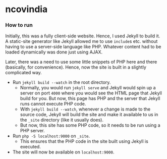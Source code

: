 # ncovindia

### How to run

Initially, this was a fully client-side website. Hence, I used Jekyll to build it. A static-site generator like Jekyll allowed me to use `include`s etc. without having to use a server-side language like PHP. Whatever content had to be loaded dynamically was done just using AJAX.

Later, there was a need to use some little snippets of PHP here and there (basically, for convenience). Hence, now the site is built in a slightly complicated way.

- Run `jekyll build --watch` in the root directory.
	- Normally, you would run `jekyll serve` and Jekyll would spin up a server on port `4000` where you would see the HTML page that Jekyll build for you. But now, this page has PHP and the server that Jekyll runs cannot execute PHP code.
	- With `jekyll build --watch`, whenever a change is made to the source code, Jekyll will build the site and make it available to us in the `_site` directory (like it usually does).
	- But now, this site has some PHP code, so it needs to be run using a PHP server.
- Run `php -S localhost:9000` on `_site`.
	- This ensures that the PHP code in the site built using Jekyll is executed.
- The site will now be available on `localhost:9000`.